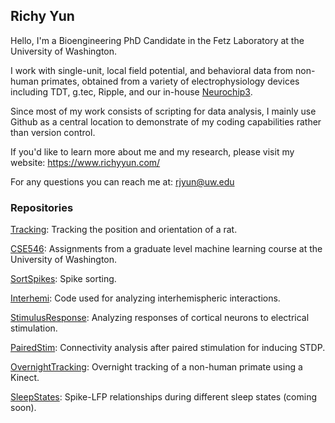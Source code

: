## Richy Yun

Hello, I'm a Bioengineering PhD Candidate in the Fetz Laboratory at the University of Washington. 

I work with single-unit, local field potential, and behavioral data from non-human primates, obtained from a variety of electrophysiology devices including TDT, g.tec, Ripple, and our in-house [Neurochip3](https://depts.washington.edu/fetzweb/neurochip3.html).

Since most of my work consists of scripting for data analysis, I mainly use Github as a central location to demonstrate of my coding capabilities rather than version control.  

If you'd like to learn more about me and my research, please visit my website: https://www.richyyun.com/

For any questions you can reach me at: rjyun@uw.edu

### Repositories

[Tracking](https://github.com/richyyun/Tracking): Tracking the position and orientation of a rat.

[CSE546](https://github.com/richyyun/CSE546): Assignments from a graduate level machine learning course at the University of Washington.

[SortSpikes](https://github.com/richyyun/SortSpikes): Spike sorting.

[Interhemi](https://github.com/richyyun/Interhemi): Code used for analyzing interhemispheric interactions.

[StimulusResponse](https://github.com/richyyun/StimulusResponse): Analyzing responses of cortical neurons to electrical stimulation. 

[PairedStim](https://github.com/richyyun/PairedStim): Connectivity analysis after paired stimulation for inducing STDP.

[OvernightTracking](https://github.com/richyyun/OvernightTracking): Overnight tracking of a non-human primate using a Kinect.

[SleepStates](https://github.com/richyyun/OvernightTracking): Spike-LFP relationships during different sleep states (coming soon).
